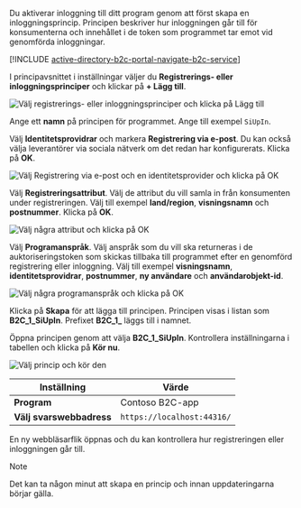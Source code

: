Du aktiverar inloggning till ditt program genom att först skapa en inloggningsprincip. Principen beskriver hur inloggningen går till för konsumenterna och innehållet i de token som programmet tar emot vid genomförda inloggningar.

[!INCLUDE [active-directory-b2c-portal-navigate-b2c-service](active-directory-b2c-portal-navigate-b2c-service.md)]

I principavsnittet i inställningar väljer du **Registrerings- eller inloggningsprinciper** och klickar på **+ Lägg till**.

![Välj registrerings- eller inloggningsprinciper och klicka på Lägg till](media/active-directory-b2c-create-sign-in-sign-up-policy/add-b2c-signup-signin-policy.png)

Ange ett **namn** på principen för programmet. Ange till exempel `SiUpIn`.

Välj **Identitetsprovidrar** och markera **Registrering via e-post**. Du kan också välja leverantörer via sociala nätverk om det redan har konfigurerats. Klicka på **OK**.

![Välj Registrering via e-post och en identitetsprovider och klicka på OK](media/active-directory-b2c-create-sign-in-sign-up-policy/add-b2c-signup-signin-identity-providers.png)

Välj **Registreringsattribut**. Välj de attribut du vill samla in från konsumenten under registreringen. Välj till exempel **land/region**, **visningsnamn** och **postnummer**. Klicka på **OK**.

![Välj några attribut och klicka på OK](media/active-directory-b2c-create-sign-in-sign-up-policy/add-b2c-signup-signin-sign-up-attributes.png)

Välj **Programanspråk**. Välj anspråk som du vill ska returneras i de auktoriseringstoken som skickas tillbaka till programmet efter en genomförd registrering eller inloggning. Välj till exempel **visningsnamn**, **identitetsprovidrar**, **postnummer**, **ny användare** och **användarobjekt-id**.

![Välj några programanspråk och klicka på OK](media/active-directory-b2c-create-sign-in-sign-up-policy/add-b2c-signup-signin-application-claims.png)

Klicka på **Skapa** för att lägga till principen. Principen visas i listan som **B2C_1_SiUpIn**. Prefixet **B2C_1_** läggs till i namnet.

Öppna principen genom att välja **B2C_1_SiUpIn**. Kontrollera inställningarna i tabellen och klicka på **Kör nu**.

![Välj princip och kör den](media/active-directory-b2c-create-sign-in-sign-up-policy/run-b2c-signup-signin-policy.png)

| Inställning      | Värde  |
| ------------ | ------ |
| **Program** | Contoso B2C-app |
| **Välj svarswebbadress** | `https://localhost:44316/` |

En ny webbläsarflik öppnas och du kan kontrollera hur registreringen eller inloggningen går till.

> [!NOTE]
> Det kan ta någon minut att skapa en princip och innan uppdateringarna börjar gälla.
>